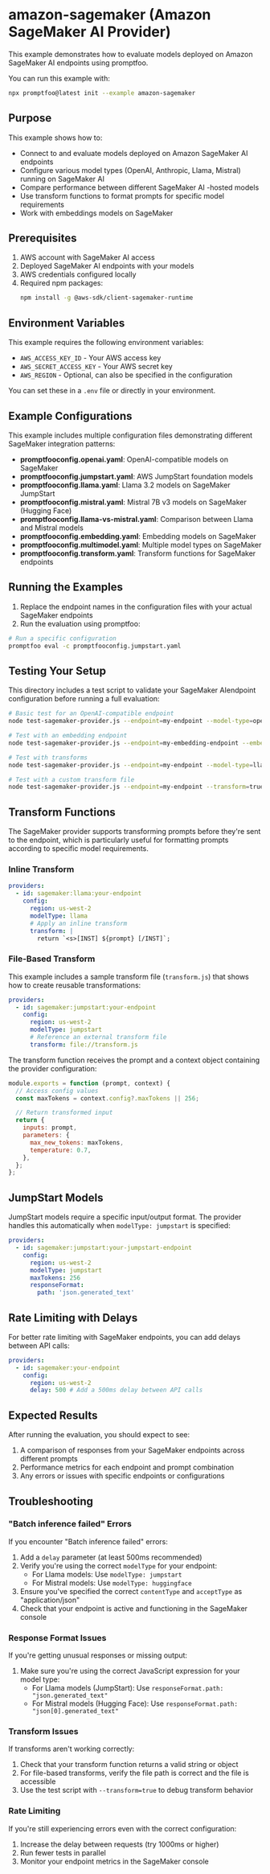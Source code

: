 # amazon-sagemaker (Amazon SageMaker AI Provider)

This example demonstrates how to evaluate models deployed on Amazon SageMaker AI endpoints using promptfoo.

You can run this example with:

```bash
npx promptfoo@latest init --example amazon-sagemaker
```

## Purpose

This example shows how to:

- Connect to and evaluate models deployed on Amazon SageMaker AI endpoints
- Configure various model types (OpenAI, Anthropic, Llama, Mistral) running on SageMaker AI
- Compare performance between different SageMaker AI -hosted models
- Use transform functions to format prompts for specific model requirements
- Work with embeddings models on SageMaker

## Prerequisites

1. AWS account with SageMaker AI access
2. Deployed SageMaker AI endpoints with your models
3. AWS credentials configured locally
4. Required npm packages:
   ```bash
   npm install -g @aws-sdk/client-sagemaker-runtime
   ```

## Environment Variables

This example requires the following environment variables:

- `AWS_ACCESS_KEY_ID` - Your AWS access key
- `AWS_SECRET_ACCESS_KEY` - Your AWS secret key
- `AWS_REGION` - Optional, can also be specified in the configuration

You can set these in a `.env` file or directly in your environment.

## Example Configurations

This example includes multiple configuration files demonstrating different SageMaker integration patterns:

- **promptfooconfig.openai.yaml**: OpenAI-compatible models on SageMaker
- **promptfooconfig.jumpstart.yaml**: AWS JumpStart foundation models
- **promptfooconfig.llama.yaml**: Llama 3.2 models on SageMaker JumpStart
- **promptfooconfig.mistral.yaml**: Mistral 7B v3 models on SageMaker (Hugging Face)
- **promptfooconfig.llama-vs-mistral.yaml**: Comparison between Llama and Mistral models
- **promptfooconfig.embedding.yaml**: Embedding models on SageMaker
- **promptfooconfig.multimodel.yaml**: Multiple model types on SageMaker
- **promptfooconfig.transform.yaml**: Transform functions for SageMaker endpoints

## Running the Examples

1. Replace the endpoint names in the configuration files with your actual SageMaker endpoints
2. Run the evaluation using promptfoo:

```bash
# Run a specific configuration
promptfoo eval -c promptfooconfig.jumpstart.yaml
```

## Testing Your Setup

This directory includes a test script to validate your SageMaker AIendpoint configuration before running a full evaluation:

```bash
# Basic test for an OpenAI-compatible endpoint
node test-sagemaker-provider.js --endpoint=my-endpoint --model-type=openai

# Test with an embedding endpoint
node test-sagemaker-provider.js --endpoint=my-embedding-endpoint --embedding=true

# Test with transforms
node test-sagemaker-provider.js --endpoint=my-endpoint --model-type=llama --transform=true

# Test with a custom transform file
node test-sagemaker-provider.js --endpoint=my-endpoint --transform=true --transform-file=transform.js
```

## Transform Functions

The SageMaker provider supports transforming prompts before they're sent to the endpoint, which is particularly useful for formatting prompts according to specific model requirements.

### Inline Transform

```yaml
providers:
  - id: sagemaker:llama:your-endpoint
    config:
      region: us-west-2
      modelType: llama
      # Apply an inline transform
      transform: |
        return `<s>[INST] ${prompt} [/INST]`;
```

### File-Based Transform

This example includes a sample transform file (`transform.js`) that shows how to create reusable transformations:

```yaml
providers:
  - id: sagemaker:jumpstart:your-endpoint
    config:
      region: us-west-2
      modelType: jumpstart
      # Reference an external transform file
      transform: file://transform.js
```

The transform function receives the prompt and a context object containing the provider configuration:

```javascript
module.exports = function (prompt, context) {
  // Access config values
  const maxTokens = context.config?.maxTokens || 256;

  // Return transformed input
  return {
    inputs: prompt,
    parameters: {
      max_new_tokens: maxTokens,
      temperature: 0.7,
    },
  };
};
```

## JumpStart Models

JumpStart models require a specific input/output format. The provider handles this automatically when `modelType: jumpstart` is specified:

```yaml
providers:
  - id: sagemaker:jumpstart:your-jumpstart-endpoint
    config:
      region: us-west-2
      modelType: jumpstart
      maxTokens: 256
      responseFormat:
        path: 'json.generated_text'
```

## Rate Limiting with Delays

For better rate limiting with SageMaker endpoints, you can add delays between API calls:

```yaml
providers:
  - id: sagemaker:your-endpoint
    config:
      region: us-west-2
      delay: 500 # Add a 500ms delay between API calls
```

## Expected Results

After running the evaluation, you should expect to see:

1. A comparison of responses from your SageMaker endpoints across different prompts
2. Performance metrics for each endpoint and prompt combination
3. Any errors or issues with specific endpoints or configurations

## Troubleshooting

### "Batch inference failed" Errors

If you encounter "Batch inference failed" errors:

1. Add a `delay` parameter (at least 500ms recommended)
2. Verify you're using the correct `modelType` for your endpoint:
   - For Llama models: Use `modelType: jumpstart`
   - For Mistral models: Use `modelType: huggingface`
3. Ensure you've specified the correct `contentType` and `acceptType` as "application/json"
4. Check that your endpoint is active and functioning in the SageMaker console

### Response Format Issues

If you're getting unusual responses or missing output:

1. Make sure you're using the correct JavaScript expression for your model type:
   - For Llama models (JumpStart): Use `responseFormat.path: "json.generated_text"`
   - For Mistral models (Hugging Face): Use `responseFormat.path: "json[0].generated_text"`

### Transform Issues

If transforms aren't working correctly:

1. Check that your transform function returns a valid string or object
2. For file-based transforms, verify the file path is correct and the file is accessible
3. Use the test script with `--transform=true` to debug transform behavior

### Rate Limiting

If you're still experiencing errors even with the correct configuration:

1. Increase the delay between requests (try 1000ms or higher)
2. Run fewer tests in parallel
3. Monitor your endpoint metrics in the SageMaker console

